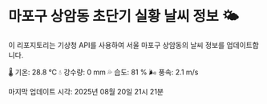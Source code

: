 
# 마포구 상암동 초단기 실황 날씨 정보 🌤️

이 리포지토리는 기상청 API를 사용하여 서울 마포구 상암동의 날씨 정보를 업데이트합니다. 

🌡️ 기온: 28.8 ℃
💧 강수량: 0 mm
💦 습도: 81 %
🌬️ 풍속: 2.1 m/s

마지막 업데이트 시각: 2025년 08월 20일 21시 21분    
